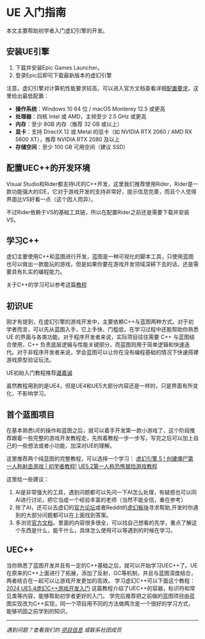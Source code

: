 # UE 入门指南
本文主要帮助初学者入门虚幻引擎的开发。

## 安装UE引擎

1. 下载并安装Epic Games Launcher。
2. 登录Epic后即可下载最新版本的虚幻引擎

注意，虚幻引擎对计算机性能要求较高，可以进入官方文档查看详细[配置要求](https://dev.epicgames.com/documentation/zh-cn/unreal-engine/hardware-and-software-specifications-for-unreal-engine?application_version=5.0#%E6%8E%A8%E8%8D%90%E4%BD%BF%E7%94%A8%E7%9A%84%E7%A1%AC%E4%BB%B6)，这里给出最低配置：
- **操作系统**：Windows 10 64 位 / macOS Monterey 12.5 或更高  
- **处理器**：四核 Intel 或 AMD，主频至少 2.5 GHz 或更高  
- **内存**：至少 8GB 内存（推荐 32 GB 或以上）  
- **显卡**：支持 DirectX 12 或 Metal 的显卡（如 NVIDIA RTX 2060 / AMD RX 5600 XT），推荐 NVIDIA RTX 2080 及以上  
- **存储空间**：至少 100 GB 可用空间（建议 SSD）


## 配置UEC++的开发环境
Visual Studio和Rider都支持UE的C++开发，这里我们推荐使用Rider，Rider是一款功能强大的IDE，它对于游戏开发的支持非常好，提示信息完善，而且个人觉得界面比VS好看一点（这个因人而异）。

不过Rider依赖于VS的基础工具链，所以在配置Rider之前还是需要下载并安装VS。


## 学习C++
虚幻主要使用C++和蓝图进行开发，蓝图是一种可视化的脚本工具，只使用蓝图也可以做出一款能玩的游戏，但是如果你要在游戏开发领域深耕下去的话，还是需要具有扎实的编程能力。

关于C++的学习可以参考这篇[教程](../编程基础/Cpp.md)

## 初识UE
刚才有提到，在虚幻引擎的游戏开发中，主要依赖C++与蓝图两种方式。对于初学者而言，可以先从蓝图入手，它上手快、门槛低，在学习过程中还能帮助你熟悉 UE 的界面与各类功能。对于程序开发者来说，实际项目往往需要 C++ 与蓝图结合使用，C++ 负责底层逻辑与性能关键部分，而蓝图则用于简单逻辑和快速迭代。对于非程序开发者来说，学会蓝图可以让你在没有编程基础的情况下快速搭建游戏原型验证玩法。

UE初始入门教程推荐[谌嘉诚](https://www.bilibili.com/video/BV164411Y732/?spm_id_from=333.1387.homepage.video_card.click&vd_source=dba8b21354c8531d018170bccdb5ad3a)

虽然教程用到的是UE4，但是UE4和UE5大部分内容还是一样的，只是界面有所变化，不影响学习。

## 首个蓝图项目
在基本熟悉UE的操作和蓝图之后，就可以着手开发第一款小游戏了，这个阶段推荐跟着一些完整的游戏开发教程走，先照着教程一步一步写，写完之后可以加上自己的一些想法或者小功能，加深对UE的理解。

这里推荐两个纯蓝图的完整教程，可以选择一个学习：
[虚幻引擎 5 ! 创建僵尸第一人称射击游戏 | 初学者教程!](https://www.bilibili.com/video/BV1YV411R7wB/?spm_id_from=333.1387.favlist.content.click&vd_source=dba8b21354c8531d018170bccdb5ad3a)
[UE5.2第一人称恐怖冒险游戏教程](https://www.bilibili.com/video/BV1xh4y177bb?spm_id_from=333.788.videopod.sections&vd_source=dba8b21354c8531d018170bccdb5ad3a)

这里给一些建议：
1. AI是非常强大的工具，遇到问题都可以先问一下AI怎么处理，有疑惑也可以同AI进行讨论，把它当成一个经验丰富的老师（当然不能全信，重在参考）
2. 除了AI，还可以去虚幻的[官方论坛](https://forums.unrealengine.com/categories?tag=unreal-engine)或者Reddit的[虚幻板块](https://www.reddit.com/r/unrealengine/)寻求帮助,开发时你遇到的大部分问题都可以在上面找到答案。
3. 多浏览[官方文档](https://dev.epicgames.com/documentation/zh-cn/unreal-engine/unreal-engine-5-6-documentation)，里面的内容很多很全，可以找自己想看的先学，重点了解这个东西是什么，能干什么，具体怎么使用可以等遇到的时候在学习。
   
## UEC++
当你熟悉了蓝图开发并且有一定的C++基础之后，就可以开始学习UEC++了。UE在原来的C++上面进行了拓展，添加了反射，GC等机制，并且与蓝图深度结合，两者结合在一起可以让游戏开发更加的高效。
学习虚幻C++可以下面这个教程：
[2024 UE5.4虚幻C++游戏开发入门](https://www.bilibili.com/video/BV1af421R7BD/?spm_id_from=333.337.search-card.all.click&vd_source=dba8b21354c8531d018170bccdb5ad3a)
这篇教程介绍了UEC++的容器，标识符和常见类等内容，能够帮助初学者更好的入门。
学完后推荐把之前做的蓝图项目由蓝图实现改为C++实现，同一个项目用不同的方法做两次是一个很好的学习方式，能够巩固之前学到的知识。


---

*遇到问题？查看我们的 [项目信息](../项目信息/蜀祭·太初.md) 或联系社团成员*
